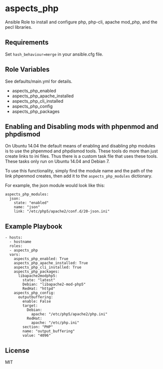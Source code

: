 aspects_php
=========
Ansible Role to install and configure php, php-cli, apache mod_php, and the pecl libraries.


Requirements
------------

Set ```hash_behaviour=merge``` in your ansible.cfg file.

Role Variables
--------------

See defaults/main.yml for details.

* aspects_php_enabled
* aspects_php_apache_installed
* aspects_php_cli_installed
* aspects_php_config
* aspects_php_packages

Enabling and Disabling mods with phpenmod and phpdismod
-------------------------------------------------------

On Ubuntu 14.04 the default means of enabling and disabling php modules is to use the
phpenmod and phpdismod tools. These tools do more than just create links to ini files. 
Thus there is a custom task file that uses these tools. These tasks only run on Ubuntu 14.04 
and Debian 7.

To use this functionality, simply find the module name and the path of the link phpenmod creates,
then add it to the ```aspects_php_modules``` dictionary.

For example, the json module would look like this:

    aspects_php_modules: 
      json:
        state: "enabled"
        name: "json"
        link: "/etc/php5/apache2/conf.d/20-json.ini"

Example Playbook
-------------------------


    - hosts:
      - hostname
      roles:
      - aspects_php
      vars:
        aspects_php_enabled: True
        aspects_php_apache_installed: True
        aspects_php_cli_installed: True
        aspects_php_packages:
          libapache2modphp5:
            state: "latest"
            Debian: "libapache2-mod-php5"
            RedHat: "httpd"
        aspects_php_config:
          outputbuffering:
            enable: False
            target:
              Debian:
                apache: "/etc/php5/apache2/php.ini"
              RedHat:
                apache: "/etc/php.ini"
            section: "PHP"
            name: "output_buffering"
            value: "4096"

License
-------

MIT
